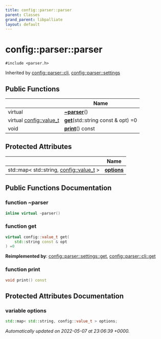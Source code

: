 ```yaml
---
title: config::parser::parser
parent: Classes
grand_parent: libpalliate
layout: default
---
```


# config::parser::parser






`#include <parser.h>`

Inherited by [config::parser::cli](/libpalliate/generated/Classes/classconfig_1_1parser_1_1cli), [config::parser::settings](/libpalliate/generated/Classes/classconfig_1_1parser_1_1settings)

## Public Functions

|                | Name           |
| -------------- | -------------- |
| virtual | **[~parser](/libpalliate/generated/Classes/classconfig_1_1parser_1_1parser#function-~parser)**() |
| virtual [config::value_t](/libpalliate/generated/Namespaces/namespaceconfig#using-value-t) | **[get](/libpalliate/generated/Classes/classconfig_1_1parser_1_1parser#function-get)**(std::string const & opt) =0 |
| void | **[print](/libpalliate/generated/Classes/classconfig_1_1parser_1_1parser#function-print)**() const |

## Protected Attributes

|                | Name           |
| -------------- | -------------- |
| std::map< std::string, [config::value_t](/libpalliate/generated/Namespaces/namespaceconfig#using-value-t) > | **[options](/libpalliate/generated/Classes/classconfig_1_1parser_1_1parser#variable-options)**  |

## Public Functions Documentation

### function ~parser

```cpp
inline virtual ~parser()
```


### function get

```cpp
virtual config::value_t get(
    std::string const & opt
) =0
```


**Reimplemented by**: [config::parser::settings::get](/libpalliate/generated/Classes/classconfig_1_1parser_1_1settings#function-get), [config::parser::cli::get](/libpalliate/generated/Classes/classconfig_1_1parser_1_1cli#function-get)


### function print

```cpp
void print() const
```


## Protected Attributes Documentation

### variable options

```cpp
std::map< std::string, config::value_t > options;
```



_Automatically updated on 2022-05-07 at 23:06:39 +0000._